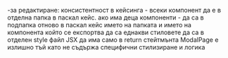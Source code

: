 -за редактиране:
консистентност в кейсинга - всеки компонент да е в отделна папка в паскал кейс. ако има деца компоненти - да са в подпапка отново в паскал кейс
името на папката и името на компонента който се експортва да са еднакви
стиловете да са в отделен style файл
JSX да има само в return стейтмънта
ModalPage е излишно тъй като не съдържа специфични стилизиране и логика